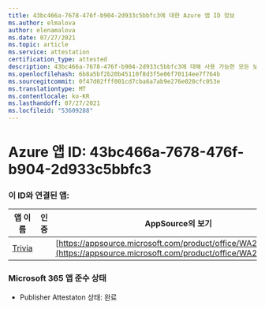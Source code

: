 ```yaml
---
title: 43bc466a-7678-476f-b904-2d933c5bbfc3에 대한 Azure 앱 ID 정보
ms.author: elmalova
author: elenamalova
ms.date: 07/27/2021
ms.topic: article
ms.service: attestation
certification_type: attested
description: 43bc466a-7678-476f-b904-2d933c5bbfc3에 대해 사용 가능한 모든 보안 및 규정 준수 정보입니다.
ms.openlocfilehash: 6b8a5bf2b20b45110f8d3f5e06f70114ee7f764b
ms.sourcegitcommit: 0f47d02fff001cd7cba6a7ab9e276e020cfc053e
ms.translationtype: MT
ms.contentlocale: ko-KR
ms.lasthandoff: 07/27/2021
ms.locfileid: "53609288"
---
```

# <a name="azure-app-id-43bc466a-7678-476f-b904-2d933c5bbfc3"></a>Azure 앱 ID: 43bc466a-7678-476f-b904-2d933c5bbfc3


### <a name="apps-associated-with-this-id"></a>이 ID와 연결된 앱:
| **앱 이름** | **인증** | **AppSource의 보기** |
|--------------|---------------|-----------------------|
| [Trivia](https://docs.microsoft.com/microsoft-365-app-certification/forward/WA200001956) |  | [https://appsource.microsoft.com/product/office/WA200001956](https://appsource.microsoft.com/product/office/WA200001956) |

### <a name="microsoft-365-app-compliance-status"></a>Microsoft 365 앱 준수 상태
- Publisher Attestaton 상태: 완료
